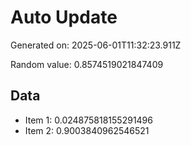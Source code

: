 # Auto Update

Generated on: 2025-06-01T11:32:23.911Z

Random value: 0.8574519021847409

## Data

- Item 1: 0.024875818155291496
- Item 2: 0.9003840962546521